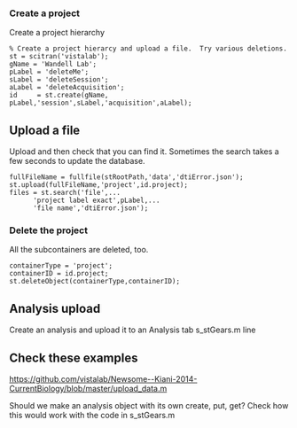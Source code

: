 ### Create a project
Create a project hierarchy 
``` 
% Create a project hierarcy and upload a file.  Try various deletions.
st = scitran('vistalab'); 
gName = 'Wandell Lab';
pLabel = 'deleteMe';
sLabel = 'deleteSession';
aLabel = 'deleteAcquisition';
id     = st.create(gName, pLabel,'session',sLabel,'acquisition',aLabel);
```
## Upload a file
Upload and then check that you can find it.  Sometimes the search takes a few seconds to update the database.
```
fullFileName = fullfile(stRootPath,'data','dtiError.json');
st.upload(fullFileName,'project',id.project);
files = st.search('file',...
      'project label exact',pLabel,...
      'file name','dtiError.json');
```   
### Delete the project
All the subcontainers are deleted, too.
```
containerType = 'project';
containerID = id.project;
st.deleteObject(containerType,containerID);
```

## Analysis upload

Create an analysis and upload it to an Analysis tab
s_stGears.m line

## Check these examples

https://github.com/vistalab/Newsome--Kiani-2014-CurrentBiology/blob/master/upload_data.m

Should we make an analysis object with its own create, put, get? Check how this would work with the code in s_stGears.m




